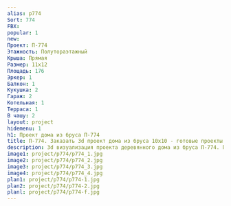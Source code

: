 ```yaml
---
alias: p774
Sort: 774
FBX: 
popular: 1
new: 
Проект: П-774
Этажность: Полутораэтажный
Крыша: Прямая
Размер: 11х12
Площадь: 176
Эркер: 1
Балкон: 1
Кукушка: 2
Гараж: 2
Котельная: 1
Терраса: 1
В чашу: 2
layout: project
hidemenu: 1
h1: Проект дома из бруса П-774
title: П-774. Заказать 3d проект дома из бруса 10х10 - готовые проекты
description: 3d визуализация проекта деревянного дома из бруса П-774. Площадь 176 м2, размер 10х10. Вы можете внести любые изменения в проект.
image1: project/p774/p774_1.jpg
image2: project/p774/p774_2.jpg
image3: project/p774/p774_3.jpg
image4: project/p774/p774_4.jpg
plan1: project/p774/p774-1.jpg
plan2: project/p774/p774-2.jpg
planl: project/p774/p774-f.jpg
---
```

